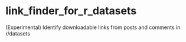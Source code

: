 # link_finder_for_r_datasets
(Experimental) Identify downloadable links from posts and comments in r/datasets
